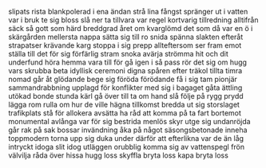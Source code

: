 slipats
rista
blankpolerad
i ena ändan
strå
lina
fångst
spränger ut i vatten
var i bruk
te sig
bloss
slå ner
ta tillvara
var regel
kortvarig
tillredning
alltifrån
säck
så gott som
härd
breddgrad
året om
kvarglömd
det som då var en ö i skärgården
mellersta
nappa
sätta sig till ro
snida
spänna
slakten
efteråt
strapatser
krävande
karg
stoppa i sig
prepp
allteftersom
ser fram emot
ställa till det för sig
förfärlig
stram
snoka
avärja
strömma hit och dit
underfund
höra hemma
vara till för
gå igen
i så pass
rör det sig om
hugg
vars
skrubba
beta
idyllisk
ceremoni
digna
spåren efter
träkol
tillta
timra
nomad
går åt
glödande 
bege sig
föröda
förödande
få i sig
tam
pionjär
sammandrabbning
upplagd för konflikter
med sig i bagaget
gåta
ättling
utökad
bonde
stunda
kärl
gå över till
ta om hand
slå följe
på rygg
prydd
lägga rom
rulla om
hur de ville
hägna
tillkomst
bredda ut sig
storslaget
trafikplats
stå för
allokera
avsätta
ha råd att
komma på
ta fart
bortemot
monumental
avlånga
var för sig
bestrida 
menlös
skyr
utge sig 
undanröjda 
går rak på sak
bossar
invändning
åka på något
säsongsbetonade
inneha
toppmodern
torna upp sig
duka under
därför att
efterlikna
var de än låg
intryckt
idoga slit
idog
utläggen
orubblig
komma sig av
vattenspegl
frön
välvilja
råda över
hissa
hugg loss
skyffla
bryta loss
kapa
bryta loss

